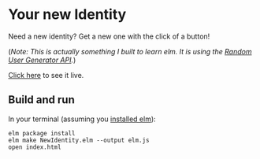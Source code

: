 # Your new Identity

Need a new identity? Get a new one with the click of a button!

(*Note: This is actually something I built to learn elm. It is using the [Random User Generator API](https://randomuser.me/).*)

[Click here](http://nylo-andry.github.io/your-new-identity/) to see it live.

## Build and run

In your terminal (assuming you [installed elm](http://elm-lang.org/install)):

    elm package install
    elm make NewIdentity.elm --output elm.js
    open index.html
